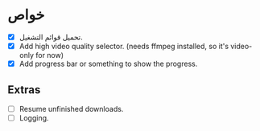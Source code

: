 # خواص

- [x] تحميل قوائم التشغيل.
- [x] Add high video quality selector. (needs ffmpeg installed, so it's video-only for now)
- [x] Add progress bar or something to show the progress.

## Extras

- [ ] Resume unfinished downloads.
- [ ] Logging.